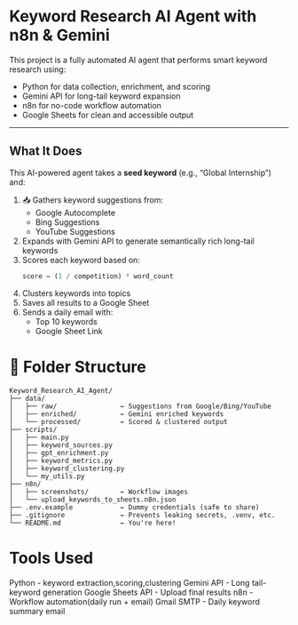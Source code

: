 # Keyword Research AI Agent with n8n & Gemini

This project is a fully automated AI agent that performs smart keyword research using:

- Python for data collection, enrichment, and scoring
- Gemini API for long-tail keyword expansion
- n8n for no-code workflow automation
- Google Sheets for clean and accessible output

---

## What It Does

This AI-powered agent takes a **seed keyword** (e.g., “Global Internship”) and:

1. 📥 Gathers keyword suggestions from:
   - Google Autocomplete
   - Bing Suggestions
   - YouTube Suggestions
2. Expands with Gemini API to generate semantically rich long-tail keywords
3. Scores each keyword based on:
   ```python
   score = (1 / competition) * word_count
   ```
4. Clusters keywords into topics
5. Saves all results to a Google Sheet
6. Sends a daily email with:
   - Top 10 keywords
   - Google Sheet Link

# 📁 Folder Structure
```
Keyword_Research_AI_Agent/
├── data/
│   ├── raw/                ← Suggestions from Google/Bing/YouTube
│   ├── enriched/           ← Gemini enriched keywords
│   └── processed/          ← Scored & clustered output
├── scripts/
│   ├── main.py
│   ├── keyword_sources.py
│   ├── gpt_enrichment.py
│   ├── keyword_metrics.py
│   ├── keyword_clustering.py
│   └── my_utils.py
├── n8n/
│   ├── screenshots/        ← Workflow images
│   └── upload_keywords_to_sheets.n8n.json
├── .env.example            ← Dummy credentials (safe to share)
├── .gitignore              ← Prevents leaking secrets, .venv, etc.
└── README.md               ← You're here!

```

# Tools Used
Python            - keyword extraction,scoring,clustering
Gemini API        - Long tail-keyword generation
Google Sheets API - Upload final results
n8n               - Workflow automation(daily run + email)
Gmail SMTP        - Daily keyword summary email